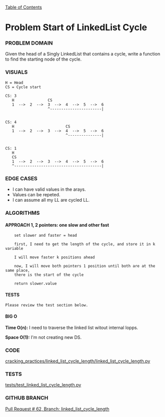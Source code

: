 [Table of Contents](../../README.md)

# Problem Start of LinkedList Cycle

### PROBLEM DOMAIN
Given the head of a Singly LinkedList that contains a cycle, write a function to find the starting node of the cycle.

### VISUALS

```
H = Head
CS = Cycle start

CS: 3
   H               CS
   1  -->  2  -->  3  -->  4  -->  5  -->  6
                   ^-----------------------|


CS: 4
   H                       CS
   1  -->  2  -->  3  -->  4  -->  5  -->  6
                           ^---------------|


CS: 1
   H
   CS
   1  -->  2  -->  3  -->  4  -->  5  -->  6
   ^---------------------------------------|

```

### EDGE CASES

- I can have valid values in the arays.
- Values can be repeted.
- I can assume all my LL are cycled LL.

### ALGORITHMS

#### APPROACH 1, 2 pointers: one slow and other fast

```
    set slower and faster = head

    first, I need to get the length of the cycle, and store it in k variable

    I will move faster k positions ahead

    now, I will move both pointers 1 position until both are at the same place,
    there is the start of the cycle
    
    return slower.value
```

#### TESTS

```
Please review the test section below.
```

#### BIG O

**Time O(n):** I need to traverse the linked list witout internal lopps.

**Space O(1):** I'm not creating new DS.

### CODE

[cracking_practices/linked_list_cycle_length/linked_list_cycle_length.py](linked_list_cycle_length.py)

### TESTS

[tests/test_linked_list_cycle_length.py](../../tests/test_linked_list_cycle_length.py)

### GITHUB BRANCH

[Pull Request # 62, Branch: linked_list_cycle_length](https://github.com/ilealm/cracking-practices/pull/62)
